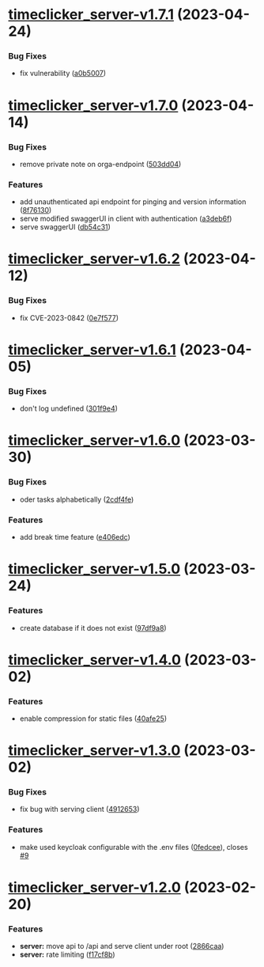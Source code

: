# [timeclicker_server-v1.7.1](https://github.com/educorvi/timeclicker/compare/timeclicker_server-v1.7.0...timeclicker_server-v1.7.1) (2023-04-24)


### Bug Fixes

* fix vulnerability ([a0b5007](https://github.com/educorvi/timeclicker/commit/a0b5007d07d8296d4b8e7771d5b4a83e68e62ee0))

# [timeclicker_server-v1.7.0](https://github.com/educorvi/timeclicker/compare/timeclicker_server-v1.6.2...timeclicker_server-v1.7.0) (2023-04-14)


### Bug Fixes

* remove private note on orga-endpoint ([503dd04](https://github.com/educorvi/timeclicker/commit/503dd0423f6c8268bb72569bfb8f3cb1439b3c7f))


### Features

* add unauthenticated api endpoint for pinging and version information ([8f76130](https://github.com/educorvi/timeclicker/commit/8f76130478fcc8f7c1dc34b56c608f14928c0ffe))
* serve modified swaggerUI in client with authentication ([a3deb6f](https://github.com/educorvi/timeclicker/commit/a3deb6f0c6cfd5612a7f85014dbb582a206f7a31))
* serve swaggerUI ([db54c31](https://github.com/educorvi/timeclicker/commit/db54c3153f48c104357cd331dead145f43afb452))

# [timeclicker_server-v1.6.2](https://github.com/educorvi/timeclicker/compare/timeclicker_server-v1.6.1...timeclicker_server-v1.6.2) (2023-04-12)


### Bug Fixes

* fix CVE-2023-0842 ([0e7f577](https://github.com/educorvi/timeclicker/commit/0e7f577bfef23e818dcb784caf938b1cdc9a7797))

# [timeclicker_server-v1.6.1](https://github.com/educorvi/timeclicker/compare/timeclicker_server-v1.6.0...timeclicker_server-v1.6.1) (2023-04-05)

### Bug Fixes

-   don't log undefined ([301f9e4](https://github.com/educorvi/timeclicker/commit/301f9e485b675f1bb295afa0e364357c4f53b844))

# [timeclicker_server-v1.6.0](https://github.com/educorvi/timeclicker/compare/timeclicker_server-v1.5.0...timeclicker_server-v1.6.0) (2023-03-30)

### Bug Fixes

-   oder tasks alphabetically ([2cdf4fe](https://github.com/educorvi/timeclicker/commit/2cdf4fe19957258329c6b200b3d6909e650ed78d))

### Features

-   add break time feature ([e406edc](https://github.com/educorvi/timeclicker/commit/e406edc65ad01ffae01e858309ebf83d3496535b))

# [timeclicker_server-v1.5.0](https://github.com/educorvi/timeclicker/compare/timeclicker_server-v1.4.0...timeclicker_server-v1.5.0) (2023-03-24)

### Features

-   create database if it does not exist ([97df9a8](https://github.com/educorvi/timeclicker/commit/97df9a81dc2b0e6bf9849ebb5c471e3718786235))

# [timeclicker_server-v1.4.0](https://github.com/educorvi/timeclicker/compare/timeclicker_server-v1.3.0...timeclicker_server-v1.4.0) (2023-03-02)

### Features

-   enable compression for static files ([40afe25](https://github.com/educorvi/timeclicker/commit/40afe25ac4995f1f6851622dde8820cfe708fc30))

# [timeclicker_server-v1.3.0](https://github.com/educorvi/timeclicker/compare/timeclicker_server-v1.2.0...timeclicker_server-v1.3.0) (2023-03-02)

### Bug Fixes

-   fix bug with serving client ([4912653](https://github.com/educorvi/timeclicker/commit/49126535bf79c2239acd053cc8eb8f932a78b315))

### Features

-   make used keycloak configurable with the .env files ([0fedcee](https://github.com/educorvi/timeclicker/commit/0fedcee26db21a744b2914218145f96dd92a68f9)), closes [#9](https://github.com/educorvi/timeclicker/issues/9)

# [timeclicker_server-v1.2.0](https://github.com/educorvi/timeclicker/compare/timeclicker_server-v1.1.0...timeclicker_server-v1.2.0) (2023-02-20)

### Features

-   **server:** move api to /api and serve client under root ([2866caa](https://github.com/educorvi/timeclicker/commit/2866caa21489b7a29aa773944096e2e70b27dfc3))
-   **server:** rate limiting ([f17cf8b](https://github.com/educorvi/timeclicker/commit/f17cf8b5499ca596c4a7883cce4ab92edd6eab1d))
